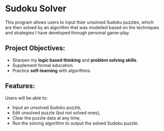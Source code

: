 # Sudoku Solver

This program allows users to input thier unsolved Sudoku puzzles, which are then solved by an algorithm that was modelled based on the techniques and strategies I have developed through personal game-play. 

## Project Objectives:
- Sharpen my **logic based thinking** and **problem solving skills**. 
- Supplement formal education. 
- Practice **self-learning** with algorithms.

## Features:
Users will be able to:
- Input an unsolved Sudoku puzzle, 
- Edit unsolved puzzle (but not solved ones), 
- Clear the puzzle data at any time, 
- Run the solving algorithm to output the solved Sudoku puzzle. 